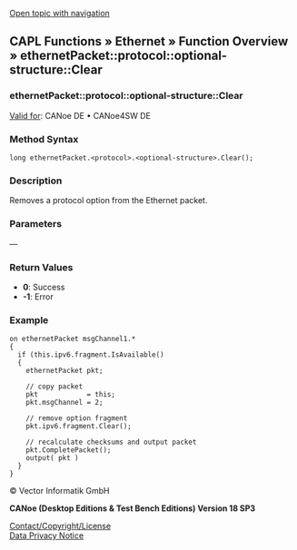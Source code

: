 [Open topic with navigation](../../../../../CANoeDEFamily.htm#Topics/CAPLFunctions/IP/Methods/CAPLfunctionProtocolOptionalStructureClear.md)

## CAPL Functions » Ethernet » Function Overview » ethernetPacket::protocol::optional-structure::Clear

### ethernetPacket::protocol::optional-structure::Clear

[Valid for](../../../Shared/FeatureAvailability.md):  CANoe DE • CANoe4SW DE

### Method Syntax

`long ethernetPacket.<protocol>.<optional-structure>.Clear();`

### Description

Removes a protocol option from the Ethernet packet.

### Parameters

—

### Return Values

- **0**: Success
- **-1**: Error

### Example

```plaintext
on ethernetPacket msgChannel1.*
{
  if (this.ipv6.fragment.IsAvailable()
  {
    ethernetPacket pkt;

    // copy packet
    pkt            = this;
    pkt.msgChannel = 2;

    // remove option fragment
    pkt.ipv6.fragment.Clear();

    // recalculate checksums and output packet
    pkt.CompletePacket();
    output( pkt )
  }
}
```

© Vector Informatik GmbH

**CANoe (Desktop Editions & Test Bench Editions) Version 18 SP3**

[Contact/Copyright/License](../../../Shared/ContactCopyrightLicense.md)  
[Data Privacy Notice](https://www.vector.com/int/en/company/get-info/privacy-policy/)
